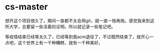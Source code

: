 # cs-master

想开这个项目很久了，期间一直都不太会用git，就一直一拖再拖。感觉我来到这所大学，总要留一些活着的证明，所以就记录一些笔记吧。

等疫情结束已经等太久了，已经等到我acm退役了，不过既然结束了，就开心一点吧，这个世界上有一千种糟糕，就有一千种美好。